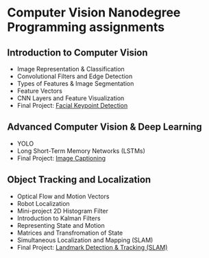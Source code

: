 # Computer Vision Nanodegree Programming assignments

## Introduction to Computer Vision
- Image Representation & Classification
- Convolutional Filters and Edge Detection
- Types of Features & Image Segmentation
- Feature Vectors
- CNN Layers and Feature Visualization
- Final Project: [Facial Keypoint Detection](https://github.com/assem-khaled/Facial-Keypoint-Detection)

## Advanced Computer Vision & Deep Learning
- YOLO
- Long Short-Term Memory Networks (LSTMs)
- Final Project: [Image Captioning](https://github.com/assem-khaled/Image-Captioning)

## Object Tracking and Localization
- Optical Flow and Motion Vectors
- Robot Localization
- Mini-project 2D Histogram Filter
- Introduction to Kalman Filters
- Representing State and Motion
- Matrices and Transfromation of State
- Simultaneous Localization and Mapping (SLAM)
- Final Project: [Landmark Detection & Tracking (SLAM)](https://github.com/assem-khaled/Landmark-Detection-Tracking-SLAM)

